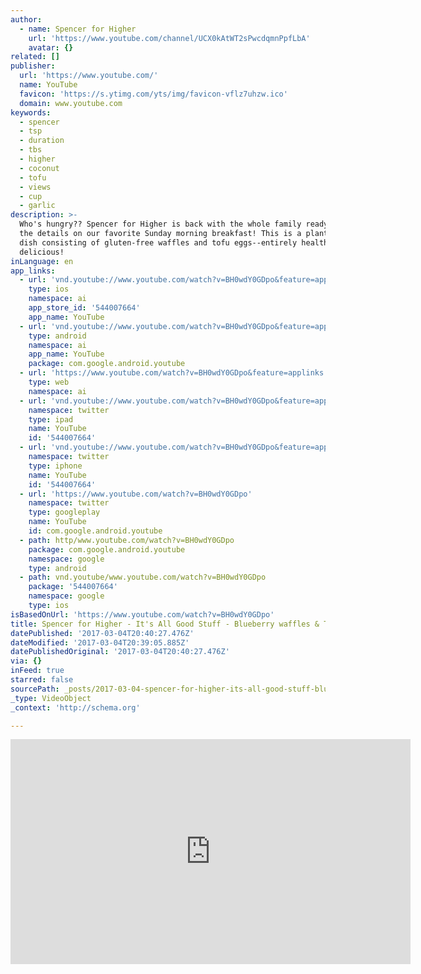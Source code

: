 ```yaml
---
author:
  - name: Spencer for Higher
    url: 'https://www.youtube.com/channel/UCX0kAtWT2sPwcdqmnPpfLbA'
    avatar: {}
related: []
publisher:
  url: 'https://www.youtube.com/'
  name: YouTube
  favicon: 'https://s.ytimg.com/yts/img/favicon-vflz7uhzw.ico'
  domain: www.youtube.com
keywords:
  - spencer
  - tsp
  - duration
  - tbs
  - higher
  - coconut
  - tofu
  - views
  - cup
  - garlic
description: >-
  Who's hungry?? Spencer for Higher is back with the whole family ready to share
  the details on our favorite Sunday morning breakfast! This is a plant-based
  dish consisting of gluten-free waffles and tofu eggs--entirely healthy and
  delicious!
inLanguage: en
app_links:
  - url: 'vnd.youtube://www.youtube.com/watch?v=BH0wdY0GDpo&feature=applinks'
    type: ios
    namespace: ai
    app_store_id: '544007664'
    app_name: YouTube
  - url: 'vnd.youtube://www.youtube.com/watch?v=BH0wdY0GDpo&feature=applinks'
    type: android
    namespace: ai
    app_name: YouTube
    package: com.google.android.youtube
  - url: 'https://www.youtube.com/watch?v=BH0wdY0GDpo&feature=applinks'
    type: web
    namespace: ai
  - url: 'vnd.youtube://www.youtube.com/watch?v=BH0wdY0GDpo&feature=applinks'
    namespace: twitter
    type: ipad
    name: YouTube
    id: '544007664'
  - url: 'vnd.youtube://www.youtube.com/watch?v=BH0wdY0GDpo&feature=applinks'
    namespace: twitter
    type: iphone
    name: YouTube
    id: '544007664'
  - url: 'https://www.youtube.com/watch?v=BH0wdY0GDpo'
    namespace: twitter
    type: googleplay
    name: YouTube
    id: com.google.android.youtube
  - path: http/www.youtube.com/watch?v=BH0wdY0GDpo
    package: com.google.android.youtube
    namespace: google
    type: android
  - path: vnd.youtube/www.youtube.com/watch?v=BH0wdY0GDpo
    package: '544007664'
    namespace: google
    type: ios
isBasedOnUrl: 'https://www.youtube.com/watch?v=BH0wdY0GDpo'
title: Spencer for Higher - It's All Good Stuff - Blueberry waffles & Tofu "eggs"
datePublished: '2017-03-04T20:40:27.476Z'
dateModified: '2017-03-04T20:39:05.885Z'
datePublishedOriginal: '2017-03-04T20:40:27.476Z'
via: {}
inFeed: true
starred: false
sourcePath: _posts/2017-03-04-spencer-for-higher-its-all-good-stuff-blueberry-waffles.md
_type: VideoObject
_context: 'http://schema.org'

---
```

<iframe src="https://cdn.embedly.com/widgets/media.html?src=https%3A%2F%2Fwww.youtube.com%2Fembed%2FBH0wdY0GDpo%3Ffeature%3Doembed&amp;url=http%3A%2F%2Fwww.youtube.com%2Fwatch%3Fv%3DBH0wdY0GDpo&amp;image=https%3A%2F%2Fi.ytimg.com%2Fvi%2FBH0wdY0GDpo%2Fhqdefault.jpg&amp;key=b7d04c9b404c499eba89ee7072e1c4f7&amp;type=text%2Fhtml&amp;schema=youtube" width="640" height="360" scrolling="no" frameborder="0" allowfullscreen="" style=""></iframe>